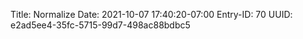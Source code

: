 Title: Normalize
Date: 2021-10-07 17:40:20-07:00
Entry-ID: 70
UUID: e2ad5ee4-35fc-5715-99d7-498ac88bdbc5

